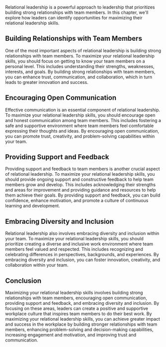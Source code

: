 
Relational leadership is a powerful approach to leadership that prioritizes building strong relationships with team members. In this chapter, we'll explore how leaders can identify opportunities for maximizing their relational leadership skills.

Building Relationships with Team Members
----------------------------------------

One of the most important aspects of relational leadership is building strong relationships with team members. To maximize your relational leadership skills, you should focus on getting to know your team members on a personal level. This includes understanding their strengths, weaknesses, interests, and goals. By building strong relationships with team members, you can enhance trust, communication, and collaboration, which in turn leads to greater innovation and success.

Encouraging Open Communication
------------------------------

Effective communication is an essential component of relational leadership. To maximize your relational leadership skills, you should encourage open and honest communication among team members. This includes fostering a safe and supportive environment where team members feel comfortable expressing their thoughts and ideas. By encouraging open communication, you can promote trust, creativity, and problem-solving capabilities within your team.

Providing Support and Feedback
------------------------------

Providing support and feedback to team members is another crucial aspect of relational leadership. To maximize your relational leadership skills, you should provide ongoing support and constructive feedback to help team members grow and develop. This includes acknowledging their strengths and areas for improvement and providing guidance and resources to help them achieve their goals. By providing support and feedback, you can build confidence, enhance motivation, and promote a culture of continuous learning and development.

Embracing Diversity and Inclusion
---------------------------------

Relational leadership also involves embracing diversity and inclusion within your team. To maximize your relational leadership skills, you should prioritize creating a diverse and inclusive work environment where team members feel valued and respected. This includes recognizing and celebrating differences in perspectives, backgrounds, and experiences. By embracing diversity and inclusion, you can foster innovation, creativity, and collaboration within your team.

Conclusion
----------

Maximizing your relational leadership skills involves building strong relationships with team members, encouraging open communication, providing support and feedback, and embracing diversity and inclusion. By focusing on these areas, leaders can create a positive and supportive workplace culture that inspires team members to do their best work. By maximizing your relational leadership skills, you can achieve greater impact and success in the workplace by building stronger relationships with team members, enhancing problem-solving and decision-making capabilities, increasing engagement and motivation, and improving trust and communication.
